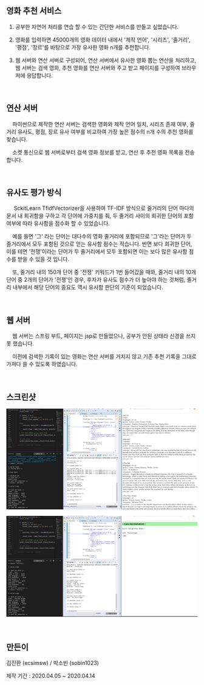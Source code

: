 ## 영화 추천 서비스

  1. 공부한 자연어 처리를 연습 할 수 있는 간단한 서비스를 만들고 싶었습니다.  
  
  2. 영화를 입력하면 45000개의 영화 데이터 내에서 '제작 언어', '시리즈', '줄거리', '평점', '장르'를 바탕으로 가장 유사한 영화 n개를 추천합니다. 

  3. 웹 서버와 연산 서버로 구성되어, 연산 서버에서 유사한 영화 뽑는 연산을 처리하고, 웹 서버는 검색 영화, 추천 영화를 연산 서버와 주고 받고 페이지를 구성하여 브라우저에 응답합니다. 
  
  
   <br>
        
## 연산 서버  
  
&nbsp;&nbsp;&nbsp;&nbsp;파이썬으로 제작한 연산 서버는 검색한 영화와 제작 언어 일치, 시리즈 존재 여부, 줄거리 유사도, 평점, 장르 유사 여부를 비교하여 가장 높은 점수의 n개 수의 추천 영화를 찾습니다.  
   
&nbsp;&nbsp;&nbsp;&nbsp;소켓 통신으로 웹 서버로부터 검색 영화 정보를 받고, 연산 후 추천 영화 목록을 전송합니다.      
   
   <br>
        
## 유사도 평가 방식
&nbsp;&nbsp;&nbsp;&nbsp; SckitLearn TfidfVectorizer을 사용하여 TF-IDF 방식으로 줄거리의 단어 마다의 문서 내 희귀함을 구하고 
각 단어에 가중치를 줘, 두 줄거리 사이의 희귀한 단어의 포함 여부에 따라 유사함을 점수화 할 수 있었습니다.   
  
&nbsp;&nbsp;&nbsp;&nbsp;예를 들면 '그' 라는 단어는 대다수의 영화 줄거리에 포함되므로 '그'라는 단어가 두 줄거리에서 모두 포함된 것으로 얻는 유사함 점수는 적습니다. 반면 보다 희귀한 단어, 이를 테면 '전쟁'이라는 단어가 두 줄거리에서 모두 포함되면 이는 보다 많은 유사함 점수를 받을 수 있을 것 입니다.    
  
&nbsp;&nbsp;&nbsp;&nbsp;또, 줄거리 내의 150개 단어 중 '전쟁' 키워드가 1번 들어갔을 때와, 줄거리 내의 10개 단어 중 2개의 단어가 '전쟁'인 경우, 후자가 유사도 점수가 더 높아야 하는 것처럼, 줄거리 내부에서 해당 단어의 중요도 역시 유사함 판단의 기준이 되었습니다.   
  
 <br>
        
## 웹 서버

&nbsp;&nbsp;&nbsp;&nbsp;웹 서버는 스프링 부트, 페이지는 jsp로 만들었으나, 공부가 안된 상태라 신경을 쓰지 못 했습니다. 
 
&nbsp;&nbsp;&nbsp;&nbsp;이전에 검색한 기록이 있는 영화는 연산 서버를 거치지 않고 기존 추천 기록을 그대로 가져다 쓸 수 있도록 하였습니다. 
 
<br>
         
## 스크린샷

![2](screenShot2.PNG)

![1](screenShot1.PNG)

<br>

## 만든이

김진환 (ecsimsw) / 박소빈 (sobin1023)

제작 기간 : 2020.04.05 ~ 2020.04.14
